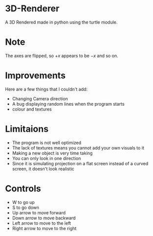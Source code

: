 # 3D-Renderer
A 3D Rendered made in python using the turtle module.

# Note
The axes are flipped, so $+x$ appears to be $-x$ and so on.

# Improvements
Here are a few things that I couldn't add:
 - Changing Camera direction
 - A bug displaying random lines when the program starts
 - colour and textures

# Limitaions
 - The program is not well optimized
 - The lack of textures means you cannot add your own visuals to it
 - Making a new object is very time taking
 - You can only look in one direction
 - Since it is simulating projection on a flat screen instead of a curved screen, it doesn't look realistic

# Controls
 - W to go up
 - S to go down
 - Up arrow to move forward
 - Down arrow to move backward
 - Left arrow to move to the left
 - Right arrow to move to the right
